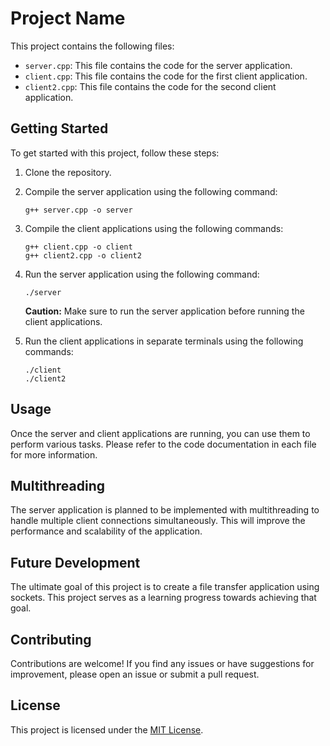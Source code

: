 # Project Name

This project contains the following files:

- `server.cpp`: This file contains the code for the server application.
- `client.cpp`: This file contains the code for the first client application.
- `client2.cpp`: This file contains the code for the second client application.

## Getting Started

To get started with this project, follow these steps:

1. Clone the repository.
2. Compile the server application using the following command:
    ```
    g++ server.cpp -o server
    ```
3. Compile the client applications using the following commands:
    ```
    g++ client.cpp -o client
    g++ client2.cpp -o client2
    ```
4. Run the server application using the following command:
    ```
    ./server
    ```
   **Caution:** Make sure to run the server application before running the client applications.

5. Run the client applications in separate terminals using the following commands:
    ```
    ./client
    ./client2
    ```

## Usage

Once the server and client applications are running, you can use them to perform various tasks. Please refer to the code documentation in each file for more information.

## Multithreading

The server application is planned to be implemented with multithreading to handle multiple client connections simultaneously. This will improve the performance and scalability of the application.

## Future Development

The ultimate goal of this project is to create a file transfer application using sockets. This project serves as a learning progress towards achieving that goal.

## Contributing

Contributions are welcome! If you find any issues or have suggestions for improvement, please open an issue or submit a pull request.

## License

This project is licensed under the [MIT License](LICENSE).
